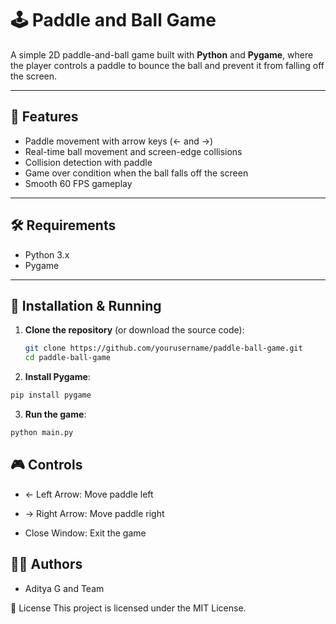 # 🕹️ Paddle and Ball Game

A simple 2D paddle-and-ball game built with **Python** and **Pygame**, where the player controls a paddle to bounce the ball and prevent it from falling off the screen.

---

## 🚀 Features

- Paddle movement with arrow keys (← and →)
- Real-time ball movement and screen-edge collisions
- Collision detection with paddle
- Game over condition when the ball falls off the screen
- Smooth 60 FPS gameplay

---


## 🛠️ Requirements

- Python 3.x
- Pygame

---

## 🔧 Installation & Running

1. **Clone the repository** (or download the source code):

   ```bash
   git clone https://github.com/yourusername/paddle-ball-game.git
   cd paddle-ball-game
   ```
2. **Install Pygame**:
```bash
pip install pygame
```

3. **Run the game**:
```bash
python main.py
```

## 🎮 Controls
- ← Left Arrow: Move paddle left

- → Right Arrow: Move paddle right

- Close Window: Exit the game

## 🧑‍💻 Authors
- Aditya G and Team

📄 License
This project is licensed under the MIT License.
